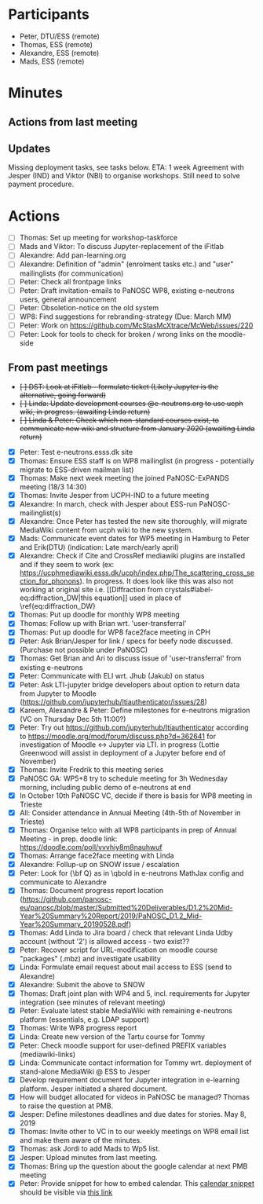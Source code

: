 
# Participants

* Peter, DTU/ESS (remote)
* Thomas, ESS (remote)
* Alexandre, ESS (remote)
* Mads, ESS (remote)

# Minutes

## Actions from last meeting

## Updates
Missing deployment tasks, see tasks below. ETA: 1 week
Agreement with Jesper (IND) and Viktor (NBI) to organise workshops. Still need to solve payment procedure.

# Actions
- [ ] Thomas: Set up meeting for workshop-taskforce
- [ ] Mads and Viktor: To discuss Jupyter-replacement of the iFitlab
- [ ] Alexandre: Add pan-learning.org
- [ ] Alexandre:  Definition of "admin" (enrolment tasks etc.) and "user" mailinglists (for communication)
- [ ] Peter: Check all frontpage links
- [ ] Peter: Draft invitation-emails to PaNOSC WP8, existing e-neutrons users, general announcement
- [ ] Peter: Obsoletion-notice on the old system
- [ ] WP8: Find suggestions for rebranding-strategy (Due: March MM)
- [ ] Peter: Work on https://github.com/McStasMcXtrace/McWeb/issues/220
- [ ] Peter: Look for tools to check for broken / wrong links on the moodle-side

## From past meetings
- ~~[ ] DST: Look at iFitlab - formulate ticket (Likely Jupyter is the alternative, going forward)~~
- ~~[ ] Linda: Update development courses @e-neutrons.org to use ucph wiki, in progress. (awaiting Linda return)~~
- ~~[ ] Linda & Peter: Check which non-standard courses exist, to communicate new wiki and structure from January 2020 (awaiting Linda return)~~
- [X] Peter: Test e-neutrons.esss.dk site
- [X] Thomas: Ensure ESS staff is on WP8 mailinglist (in progress - potentially migrate to ESS-driven mailman list)
- [X] Thomas: Make next week meeting the joined PaNOSC-ExPANDS meeting (18/3 14:30)
- [X] Thomas: Invite Jesper from UCPH-IND to a future meeting
- [X] Alexandre: In march, check with Jesper about ESS-run PaNOSC-mailinglist(s)
- [X] Alexandre: Once Peter has tested the new site thoroughly, will migrate MediaWiki content from ucph wiki to the new system.
- [X] Mads: Communicate event dates for WP5 meeting in Hamburg to Peter and Erik(DTU) (indication: Late march/early april)
- [X] Alexandre: Check if Cite and CrossRef mediawiki plugins are installed and if they seem to work (ex: https://ucphmediawiki.esss.dk/ucph/index.php/The_scattering_cross_section_for_phonons). In progress. It does look like this was also not working at original site i.e. [[Diffraction from crystals#label-eq:diffraction_DW|this equation]] used in place of \ref{eq:diffraction_DW}
- [X] Thomas: Put up doodle for monthly WP8 meeting
- [X] Thomas: Follow up with Brian wrt. 'user-transferral'
- [X] Thomas: Put up doodle for WP8 face2face meeting in CPH
- [X] Peter: Ask Brian/Jesper for link / specs for beefy node discussed. (Purchase not possible under PaNOSC)
- [X] Thomas: Get Brian and Ari to discuss issue of 'user-transferral' from existing e-neutrons
- [X] Peter: Communicate with ELI wrt. Jhub (Jakub) on status
- [X] Peter: Ask LTI-jupyter bridge developers about option to return data from Jupyter to Moodle (https://github.com/jupyterhub/ltiauthenticator/issues/28)
- [X] Kareem, Alexandre & Peter: Define milestones for e-neutrons migration (VC on Thursday Dec 5th 11:00?)
- [X] Peter: Try out https://github.com/jupyterhub/ltiauthenticator according to https://moodle.org/mod/forum/discuss.php?d=362641 for investigation of Moodle <-> Jupyter via LTI. in progress (Lottie Greenwood will assist in deployment of a Jupyter before end of November)
- [X] Thomas: Invite Fredrik to this meeting series
- [X] PaNOSC GA: WP5+8 try to schedule meeting for 3h Wednesday morning, including public demo of e-neutrons at end
- [X] In October 10th PaNOSC VC, decide if there is basis for WP8 meeting in Trieste
- [X] All: Consider attendance in Annual Meeting (4th-5th of November in Trieste)
- [X] Thomas: Organise telco with all WP8 participants in prep of Annual Meeting - in prep. doodle link: https://doodle.com/poll/vvvhiy8m8nauhwuf
- [X] Thomas: Arrange face2face meeting with Linda
- [X] Alexandre: Follup-up on SNOW issue / escalation 
- [X] Peter: Look for {\bf Q} as in \qbold in e-neutrons MathJax config and communicate to Alexandre
- [X] Thomas: Document progress report location (https://github.com/panosc-eu/panosc/blob/master/Submitted%20Deliverables/D1.2%20Mid-Year%20Summary%20Report/2019/PaNOSC_D1.2_Mid-Year%20Summary_20190528.pdf)
- [X] Thomas: Add Linda to Jira board / check that relevant Linda Udby account (without '2') is allowed access - two exist??
- [X] Peter: Recover script for URL-modification on moodle course "packages" (.mbz) and investigate usability
- [X] Linda: Formulate email request about mail access to ESS (send to Alexandre)
- [X] Alexandre: Submit the above to SNOW
- [X] Thomas: Draft joint plan with WP4 and 5, incl. requirements for Jupyter integration (see minutes of relevant meeting)
- [X] Peter: Evaluate latest stable MediaWiki with remaining e-neutrons platform (essentials, e.g. LDAP support)
- [X] Thomas: Write WP8 progress report
- [x] Linda: Create new version of the Tartu course for Tommy
- [x] Peter: Check moodle support for user-defined PREFIX variables (mediawiki-links)
- [x] Linda: Communicate contact information for Tommy wrt. deployment of stand-alone MediaWiki @ ESS to Jesper
- [x] Develop requirement document for Jupyter integration in e-learning platform. Jesper initiated a shared document.
- [x] How will budget allocated for videos in PaNOSC be managed? Thomas to raise the question at PMB.    
- [x] Jesper: Define milestones deadlines and due dates for stories. May 8, 2019
- [x] Thomas: Invite other to VC in to our weekly meetings on WP8 email list and make them aware of the minutes.
- [x] Thomas: ask Jordi to add Mads to Wp5 list.
- [x] Jesper: Upload minutes from last meeting.
- [x] Thomas: Bring up the question about the google calendar at next PMB meeting
- [x] Peter: Provide snippet for how to embed calendar.
        This [calendar snippet](snippets/PaNOSC-Calendar.html) should be visible via [this link](http://htmlpreview.github.io/?https://github.com/panosc-eu/panosc/blob/master/Work%20Packages/WP8%20User%20Training/MeetingMinutes/snippets/PaNOSC-Calendar.html)

